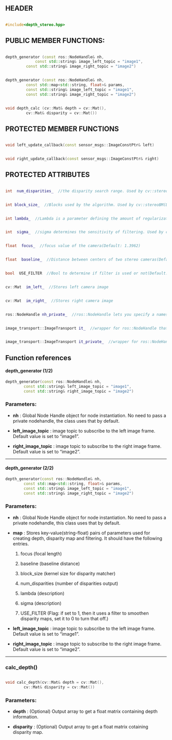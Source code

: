 
## HEADER

  

```c++

#include<depth_stereo.hpp>

```

  

## PUBLIC MEMBER FUNCTIONS:

  

```c++

depth_generator (const ros::NodeHandle& nh,
    		 const std::string& image_left_topic = "image1",
		 const std::string& image_right_topic = "image2")

```

```c++

depth_generator (const ros::NodeHandle& nh,
		 const std::map<std::string, float>& params,
		 const std::string& image_left_topic = "image1",
		 const std::string& image_right_topic = "image2")

```

```c++

void depth_calc (cv::Mat& depth = cv::Mat(),
		 cv::Mat& disparity = cv::Mat())

```

  

## PROTECTED MEMBER FUNCTIONS

  

```c++

void left_update_callback(const sensor_msgs::ImageConstPtr& left)

```

```c++

void right_update_callback(const sensor_msgs::ImageConstPtr& right)

```

  

## PROTECTED ATTRIBUTES

  

```c++

int  num_disparities_  //the disparity search range. Used by cv::stereoBM(Default: 2*16)

```

```c++

int block_size_  //Blocks used by the algorithm. Used by cv::stereoBM(Default: 5)

```

```c++

int lambda_  //Lambda is a parameter defining the amount of regularization during filtering. Used by cv::ximgproc::DisparityWLSFilter(Default: 8000)

```

```c++

int  sigma_  //sigma determines the sensitivity of filtering. Used by cv::ximgproc::DisparityWLSFilter(Default: 5)

```

```c++

float  focus_  //focus value of the camera(Default: 1.3962)

```

```c++

float  baseline_  //Distance between centers of two stereo cameras(Default: 0.05)

```

```c++

bool  USE_FILTER  //Bool to determine if filter is used or not(Default: true)

```

```c++

cv::Mat  im_left_  //Stores left camera image

```

```c++

cv::Mat  im_right_  //Stores right camera image

```

```c++

ros::NodeHandle nh_private_  //ros::NodeHandle lets you specify a namespace for constructor

```

```c++

image_transport::ImageTransport it_  //wrapper for ros::NodeHandle that specialises for image data.

```

```c++

image_transport::ImageTransport it_private_  //wrapper for ros::NodeHandle that specialises for image data.

```
## Function references

#### depth_generator (1/2)
```c++
depth_generator(const ros::NodeHandle& nh,
		const std::string& left_image_topic = "image1",
		const std::string& right_image_topic = "image2")
```


### Parameters:

- **nh** : Global Node Handle object for node instantiation. No need to pass a private nodehandle, the class uses that by default.

- **left_image_topic** : image topic to subscribe to the left image frame. Default value is set to “image1”.

- **right_image_topic** : image topic to subscribe to the right image frame. Default value is set to “image2”.
------

#### depth_generator (2/2)
```c++
depth_generator(const ros::NodeHandle& nh,
		const std::map<std::string, float>& params,
		const std::string& image_left_topic = "image1",
		const std::string& image_right_topic = "image2")
```
  

### Parameters:

- **nh** : Global Node Handle object for node instantiation. No need to pass a private nodehandle, this class uses that by default.
    
- **map** : Stores key-value(string-float) pairs of parameters used for creating depth, disparity map and filtering. It should have the following entries.
    

    1. focus  (focal length)

    2. baseline (baseline distance)

    3. block_size  (kernel size for disparity matcher)

    4. num_disparities  (number of disparities output)

    5. lambda  (description)

    6. sigma  (description)

    7. USE_FILTER  (Flag: if set to 1, then it uses a filter to smoothen disparity maps, set it to 0 to turn that off.)

- **left_image_topic** : image topic to subscribe to the left image frame. Default value is set to “image1”.
    
- **right_image_topic** : image topic to subscribe to the right image frame. Default value is set to “image2”.
--------------------- 
    
### calc_depth()

```c++

void calc_depth(cv::Mat& depth = cv::Mat(),
		cv::Mat& disparity = cv::Mat())

```


### Parameters:

-   **depth** : (Optional) Output array to get a float matrix containing depth information.
    
-   **disparity** : (Optional) Output array to get a float matrix cotaining disparity map.

